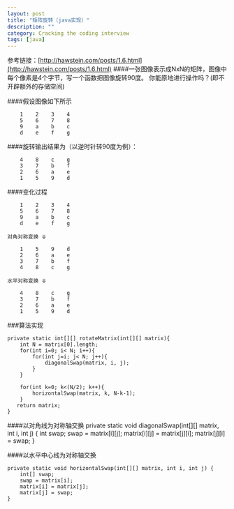 ```yaml
---
layout: post
title: "矩阵旋转（java实现）"
description: ""
category: Cracking the coding interview
tags: [java]
---
```



参考链接：[http://hawstein.com/posts/1.6.html](http://hawstein.com/posts/1.6.html)
####一张图像表示成NxN的矩阵，图像中每个像素是4个字节，写一个函数把图像旋转90度。 你能原地进行操作吗？(即不开辟额外的存储空间)

####假设图像如下所示

        1    2    3    4
        5    6    7    8
        9    a    b    c
        d    e    f    g
    
####旋转输出结果为（以逆时针转90度为例）：

        4    8    c    g
        3    7    b    f
        2    6    a    e
        1    5    9    d
    
####变化过程

        1    2    3    4
        5    6    7    8
        9    a    b    c
        d    e    f    g
    
`对角对称变换 ⤋`

        1    5    9    d
        2    6    a    e
        3    7    b    f
        4    8    c    g
    
`水平对称变换 ⤋`

        4    8    c    g
        3    7    b    f
        2    6    a    e
        1    5    9    d
    
###算法实现

    private static int[][] rotateMatrix(int[][] matrix){
        int N = matrix[0].length;
        for(int i=0; i< N; i++){
            for(int j=i; j< N; j++){
                diagonalSwap(matrix, i, j);
            }
        }

        for(int k=0; k<(N/2); k++){
            horizontalSwap(matrix, k, N-k-1);
        }
       return matrix;
    }

####以对角线为对称轴交换
    private static void diagonalSwap(int[][] matrix, int i, int j) {
        int swap;
        swap = matrix[i][j];
        matrix[i][j] = matrix[j][i];
        matrix[j][i] = swap;
    }

####以水平中心线为对称轴交换

    private static void horizontalSwap(int[][] matrix, int i, int j) {
        int[] swap;
        swap = matrix[i];
        matrix[i] = matrix[j];
        matrix[j] = swap;
    }
